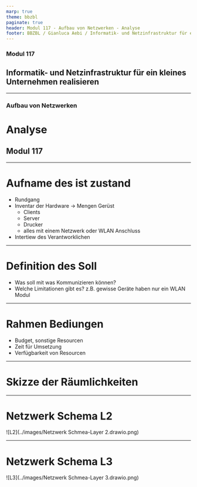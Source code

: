 ```yaml
---
marp: true
theme: bbzbl
paginate: true
header: Modul 117 - Aufbau von Netzwerken - Analyse
footer: BBZBL / Gianluca Aebi / Informatik- und Netzinfrastruktur für ein kleines Unternehmen realisieren
---
```


<!-- _class: big center -->
### Modul 117
## Informatik- und Netzinfrastruktur für ein kleines Unternehmen realisieren

---

<!-- _class: big center -->
### Aufbau von Netzwerken
# Analyse
## Modul 117

---
# Aufname des ist zustand
- Rundgang 
- Inventar der Hardware -> Mengen Gerüst 
    - Clients
    - Server
    - Drucker
    - alles mit einem Netzwerk oder WLAN Anschluss
- Intertiew des Verantworklichen
---
# Definition des Soll
- Was soll mit was Kommunizieren können?
- Welche Limitationen gibt es? z.B. gewisse Geräte haben nur ein WLAN Modul

---
# Rahmen Bediungen
- Budget, sonstige Resourcen
- Zeit für Umsetzung
- Verfügbarkeit von Resourcen

---
# Skizze der Räumlichkeiten

---
# Netzwerk Schema L2
![L2](../images/Netzwerk Schmea-Layer 2.drawio.png)

---
# Netzwerk Schema L3
![L3](../images/Netzwerk Schmea-Layer 3.drawio.png)